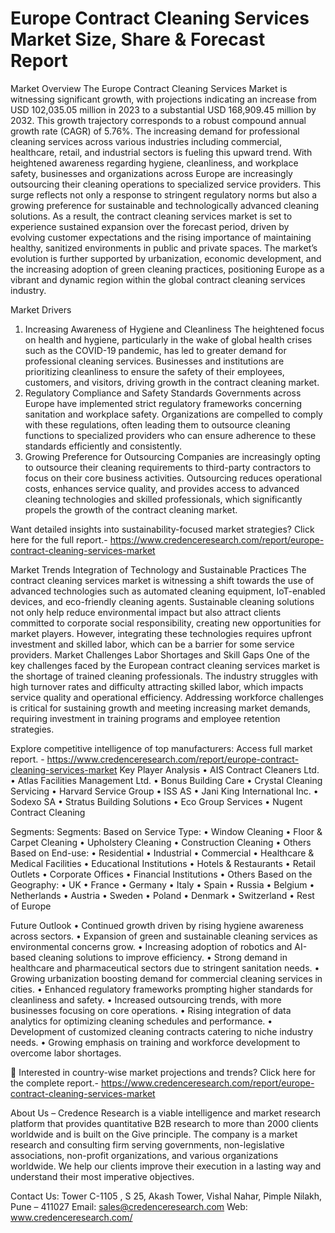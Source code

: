 # Europe Contract Cleaning Services Market Size, Share & Forecast Report

Market Overview
The Europe Contract Cleaning Services Market is witnessing significant growth, with projections indicating an increase from USD 102,035.05 million in 2023 to a substantial USD 168,909.45 million by 2032. This growth trajectory corresponds to a robust compound annual growth rate (CAGR) of 5.76%. The increasing demand for professional cleaning services across various industries including commercial, healthcare, retail, and industrial sectors is fueling this upward trend. With heightened awareness regarding hygiene, cleanliness, and workplace safety, businesses and organizations across Europe are increasingly outsourcing their cleaning operations to specialized service providers. This surge reflects not only a response to stringent regulatory norms but also a growing preference for sustainable and technologically advanced cleaning solutions. As a result, the contract cleaning services market is set to experience sustained expansion over the forecast period, driven by evolving customer expectations and the rising importance of maintaining healthy, sanitized environments in public and private spaces. The market’s evolution is further supported by urbanization, economic development, and the increasing adoption of green cleaning practices, positioning Europe as a vibrant and dynamic region within the global contract cleaning services industry.


Market Drivers
1. Increasing Awareness of Hygiene and Cleanliness
The heightened focus on health and hygiene, particularly in the wake of global health crises such as the COVID-19 pandemic, has led to greater demand for professional cleaning services. Businesses and institutions are prioritizing cleanliness to ensure the safety of their employees, customers, and visitors, driving growth in the contract cleaning market.
2. Regulatory Compliance and Safety Standards
Governments across Europe have implemented strict regulatory frameworks concerning sanitation and workplace safety. Organizations are compelled to comply with these regulations, often leading them to outsource cleaning functions to specialized providers who can ensure adherence to these standards efficiently and consistently.
3. Growing Preference for Outsourcing
Companies are increasingly opting to outsource their cleaning requirements to third-party contractors to focus on their core business activities. Outsourcing reduces operational costs, enhances service quality, and provides access to advanced cleaning technologies and skilled professionals, which significantly propels the growth of the contract cleaning market.

Want detailed insights into sustainability-focused market strategies? Click here for the full report.- https://www.credenceresearch.com/report/europe-contract-cleaning-services-market

Market Trends
Integration of Technology and Sustainable Practices
The contract cleaning services market is witnessing a shift towards the use of advanced technologies such as automated cleaning equipment, IoT-enabled devices, and eco-friendly cleaning agents. Sustainable cleaning solutions not only help reduce environmental impact but also attract clients committed to corporate social responsibility, creating new opportunities for market players. However, integrating these technologies requires upfront investment and skilled labor, which can be a barrier for some service providers.
Market Challenges
Labor Shortages and Skill Gaps
One of the key challenges faced by the European contract cleaning services market is the shortage of trained cleaning professionals. The industry struggles with high turnover rates and difficulty attracting skilled labor, which impacts service quality and operational efficiency. Addressing workforce challenges is critical for sustaining growth and meeting increasing market demands, requiring investment in training programs and employee retention strategies.

Explore competitive intelligence of top manufacturers: Access full market report. - https://www.credenceresearch.com/report/europe-contract-cleaning-services-market
Key Player Analysis
•	AIS Contract Cleaners Ltd.
•	Atlas Facilities Management Ltd.
•	Bonus Building Care
•	Crystal Cleaning Servicing
•	Harvard Service Group
•	ISS AS
•	Jani King International Inc.
•	Sodexo SA
•	Stratus Building Solutions
•	Eco Group Services
•	Nugent Contract Cleaning


Segments:
Segments:
Based on Service Type:
•	Window Cleaning
•	Floor & Carpet Cleaning
•	Upholstery Cleaning
•	Construction Cleaning
•	Others
Based on End-use:
•	Residential
•	Industrial
•	Commercial
•	Healthcare & Medical Facilities
•	Educational Institutions
•	Hotels & Restaurants
•	Retail Outlets
•	Corporate Offices
•	Financial Institutions
•	Others
Based on the Geography:
•	UK
•	France
•	Germany
•	Italy
•	Spain
•	Russia
•	Belgium
•	Netherlands
•	Austria
•	Sweden
•	Poland
•	Denmark
•	Switzerland
•	Rest of Europe

Future Outlook 
•  Continued growth driven by rising hygiene awareness across sectors.
•  Expansion of green and sustainable cleaning services as environmental concerns grow.
•  Increasing adoption of robotics and AI-based cleaning solutions to improve efficiency.
•  Strong demand in healthcare and pharmaceutical sectors due to stringent sanitation needs.
•  Growing urbanization boosting demand for commercial cleaning services in cities.
•  Enhanced regulatory frameworks prompting higher standards for cleanliness and safety.
•  Increased outsourcing trends, with more businesses focusing on core operations.
•  Rising integration of data analytics for optimizing cleaning schedules and performance.
•  Development of customized cleaning contracts catering to niche industry needs.
•  Growing emphasis on training and workforce development to overcome labor shortages.

📌 Interested in country-wise market projections and trends? Click here for the complete report.- https://www.credenceresearch.com/report/europe-contract-cleaning-services-market

About Us – 
Credence Research is a viable intelligence and market research platform that provides quantitative B2B research to more than 2000 clients worldwide and is built on the Give principle. The company is a market research and consulting firm serving governments, non-legislative associations, non-profit organizations, and various organizations worldwide. We help our clients improve their execution in a lasting way and understand their most imperative objectives.

Contact Us:
Tower C-1105 , 
S 25, Akash Tower, 
Vishal Nahar, Pimple Nilakh, 
Pune – 411027
Email: sales@credenceresearch.com
Web: www.credenceresearch.com/
